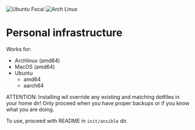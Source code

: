 ![Ubuntu Focal](https://github.com/konradmalik/infra/actions/workflows/focal.yaml/badge.svg)
![Arch Linux](https://github.com/konradmalik/infra/actions/workflows/arch.yaml/badge.svg)

# Personal infrastructure

Works for:

- Archlinux (amd64)
- MacOS (amd64)
- Ubuntu
  - amd64
  - aarch64

ATTENTION: Installing wil override any existing and matching dotfiles in your home dir! Only proceed when you have proper backups or if you know what you are doing.

To use, proceed with README in `init/ansible` dir.
